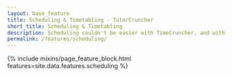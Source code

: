 ```yaml
---
layout: base_feature
title: Scheduling & Timetabling - TutorCruncher
short_title: Scheduling & Timetabling
description: Scheduling couldn't be easier with TimeCruncher, and with our reminder system no more missed appointments.
permalink: /features/scheduling/
---
```

<div class="row">
  {% include mixins/page_feature_block.html features=site.data.features.scheduling %}
<div>